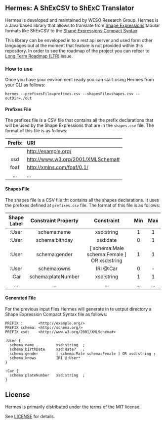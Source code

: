 ## Hermes: A ShExCSV to ShExC Translator
Hermes is developed and maintained by WESO Research Group. Hermes is a Java based library that allows to translate from [Shape Expressions](https://shex.io/) tabular formats like ShExCSV to the [Shape Expressions Compact Syntax](https://shex.io/shex-semantics/index.html#shexc).

This library can be enveloped in to a rest api server and used form other languages but at the moment that feature is not provided within this repository. In order to see the roadmap of the project you can refeer to [Long Term Roadmap (LTR)](https://github.com/weso/hermes/issues/4) issue.

### How to use
Once you have your environment ready you can start using Hermes from your CLI as follows:

```shell
hermes --prefixesFile=prefixes.csv --shapesFile=shapes.csv --outDir=./out
```

#### Prefixes File
The prefixes file is a CSV file that contains all the prefix declarations that will be used by the Shape Expressions that are in the `shapes.csv` file. The format of this file is as follows:

|Prefix|URI|
|:----:|:--|
||<http://example.org/>|
|xsd|<http://www.w3.org/2001/XMLSchema#>|
|foaf|<http://xmlns.com/foaf/0.1/>|
|...|...|

#### Shapes File
The shapes file is a CSV file tht contains all the shapes declarations. It uses the prefixes defined at `prefixes.csv` file. The format of this file is as follows:

|Shape Label|Constraint Property|Constraint|Min|Max|
|:---------:|:-----------------:|:--------:|:-:|:-:|
|:User|schema:name|xsd:string|1|1|
|:User|schema:bithday|xsd:date|0|1|
|:User|schema:gender| [ schema:Male schema:Female ] OR xsd:string|1|1|
|:User|schema:owns|IRI @:Car|0|-|
|:Car|schema:plateNumber|xsd:string|1|1|
|...|...|...|...|...|

#### Generated File
For the previous input files Hermes will generate in te uotput directory a Shape Expression Compact Syntax file as follows:

```turtle
PREFIX :       <http://example.org/>
PREFIX schema: <http://schema.org/>
PREFIX xsd:    <http://www.w3.org/2001/XMLSchema#>

:User {
  schema:name          xsd:string  ;
  schema:birthDate     xsd:date?   ;
  schema:gender        [ schema:Male schema:Female ] OR xsd:string ;
  schema:knows         IRI @:User*
}

:Car {
  schema:plateNumber   xsd:string  ;
}
```

## License
Hermes is primarily distributed under the terms of the MIT license.

See [LICENSE](LICENSE) for details.
